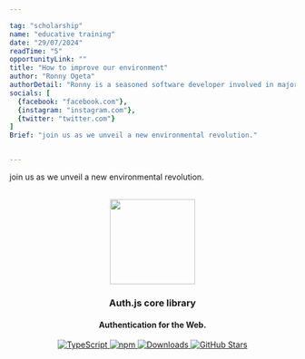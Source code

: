 ```yaml
---

tag: "scholarship"
name: "educative training"
date: "29/07/2024"
readTime: "5"
opportunityLink: ""
title: "How to improve our environment"
author: "Ronny Ogeta"
authorDetail: "Ronny is a seasoned software developer involved in major software projects aimed at making the world a better place. He majors in modern hybrid software development and writes in his free time."
socials: [
  {facebook: "facebook.com"},
  {instagram: "instagram.com"},
  {twitter: "twitter.com"}
]
Brief: "join us as we unveil a new environmental revolution."


---
```


join us as we unveil a new environmental revolution.
<p align="center">
   <br/>
   <a href="https://authjs.dev" target="_blank"><img width="150px" src="https://authjs.dev/img/logo-sm.png" /></a>
   <h3 align="center">Auth.js core library</a></h3>
   <h4 align="center">Authentication for the Web.</h4>
   <p align="center" style="align: center;">
      <a href="https://npm.im/next-auth">
        <img src="https://img.shields.io/badge/TypeScript-blue?style=flat-square" alt="TypeScript" />
      </a>
      <a href="https://npm.im/@auth/core">
        <img alt="npm" src="https://img.shields.io/npm/v/@auth/core?color=green&label=@auth/core&style=flat-square">
      </a>
      <a href="https://www.npmtrends.com/@auth/core">
        <img src="https://img.shields.io/npm/dm/@auth/core?label=%20downloads&style=flat-square" alt="Downloads" />
      </a>
      <a href="https://github.com/nextauthjs/next-auth/stargazers">
        <img src="https://img.shields.io/github/stars/nextauthjs/next-auth?style=flat-square" alt="GitHub Stars" />
      </a>
   </p>
</p>
